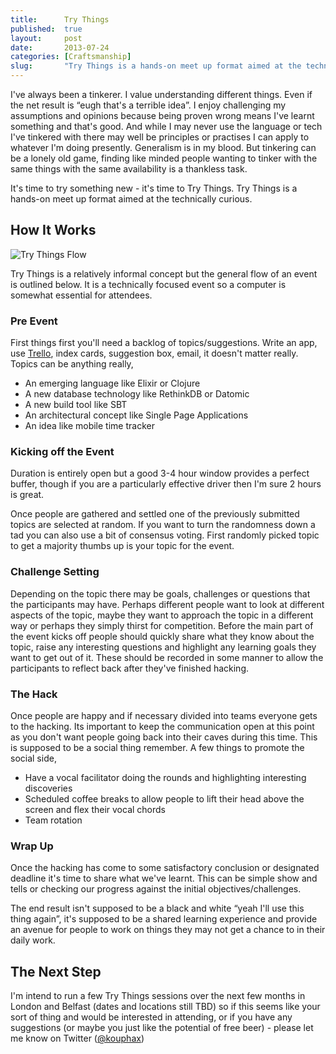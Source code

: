 ```yaml
---
title:      Try Things
published:  true
layout:     post
date:       2013-07-24
categories: [Craftsmanship]
slug:       "Try Things is a hands-on meet up format aimed at the technically curious. I'll be running some in London and Belfast soon."
---
```

<p>I've always been a tinkerer.  I value understanding different things. Even if the net result is “eugh that's a terrible idea”. I enjoy challenging my assumptions and opinions because being proven wrong means I've learnt something and that's good.  And while I may never use the language or tech I've tinkered with there may well be principles or practises I can apply to whatever I'm doing presently. Generalism is in my blood.  But tinkering can be a lonely old game, finding like minded people wanting to tinker with the same things with the same availability is a thankless task.</p>

<p>It's time to try something new - it's time to Try Things.  Try Things is a hands-on meet up format aimed at the technically curious.</p>

<h2>How It Works</h2>

<p><img alt="Try Things Flow" src="/images/blog/trythings.png?1381339182"></p>

<p>Try Things is a relatively informal concept but the general flow of an event is outlined below.  It is a technically focused event so a computer is somewhat essential for attendees.</p>

<h3>Pre Event</h3>

<p>First things first you'll need a backlog of topics/suggestions.  Write an app, use <a href="http://trello.com">Trello</a>, index cards, suggestion box, email, it doesn't matter really.  Topics can be anything really,</p>

<ul>
<li>An emerging language like Elixir or Clojure</li>
<li>A new database technology like RethinkDB or Datomic</li>
<li>A new build tool like SBT </li>
<li>An architectural concept like Single Page Applications</li>
<li>An idea like mobile time tracker</li>
</ul>

<h3>Kicking off the Event</h3>

<p>Duration is entirely open but a good 3-4 hour window provides a perfect buffer, though if you are a particularly effective driver then I'm sure 2 hours is great.</p>

<p>Once people are gathered and settled one of the previously submitted topics are selected at random.  If you want to turn the randomness down a tad you can also use a bit of consensus voting.  First randomly picked topic to get a majority thumbs up is your topic for the event.</p>

<h3>Challenge Setting</h3>

<p>Depending on the topic there may be goals, challenges or questions that the participants may have.  Perhaps different people want to look at different aspects of the topic, maybe they want to approach the topic in a different way or perhaps they simply thirst for competition.  Before the main part of the event kicks off people should quickly share what they know about the topic, raise any interesting questions and highlight any learning goals they want to get out of it.  These should be recorded in some manner to allow the participants to reflect back after they've finished hacking.</p>

<h3>The Hack</h3>

<p>Once people are happy and if necessary divided into teams everyone gets to the hacking.  Its important to keep the communication open at this point as you don't want people going back into their caves during this time.  This is supposed to be a social thing remember.  A few things to promote the social side,</p>

<ul>
<li>Have a vocal facilitator doing the rounds and highlighting interesting discoveries</li>
<li>Scheduled coffee breaks to allow people to lift their head above the screen and flex their vocal chords</li>
<li>Team rotation</li>
</ul>

<h3>Wrap Up</h3>

<p>Once the hacking has come to some satisfactory conclusion or designated deadline it's time to share what we've learnt.  This can be simple show and tells or checking our progress against the initial objectives/challenges.  </p>

<p>The end result isn't supposed to be a black and white “yeah I'll use this thing again”, it's supposed to be a shared learning experience and provide an avenue for people to work on things they may not get a chance to in their daily work.</p>

<h2>The Next Step</h2>

<p>I'm intend to run a few Try Things sessions over the next few months in London and Belfast (dates and locations still TBD) so if this seems like your sort of thing and would be interested in attending, or if you have any suggestions (or maybe you just like the potential of free beer) - please let me know on Twitter (<a href="http://twitter.com/kouphax">@kouphax</a>)</p>